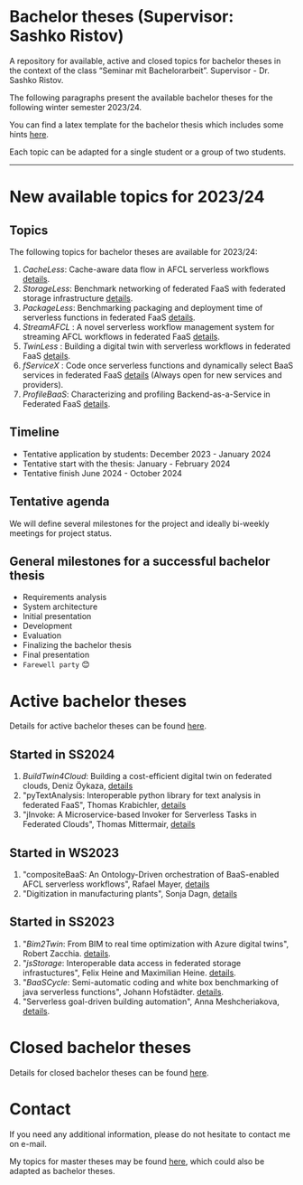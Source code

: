 # Bachelor theses (Supervisor: Sashko Ristov)

A repository for available, active and closed topics for bachelor theses in the context of the class “Seminar mit Bachelorarbeit”. Supervisor - Dr. Sashko Ristov.

<!--
As a result of several bachelor and master theses that I supervised, we have developed a prototype of the *xAFCL* enactment engine [*xAFCL EE*](https://doi.org/10.1109/TSC.2021.3128137), which is able to run serverless workflows or function choreographies (*FCs*) across many widely-known cloud providers. *xAFCL EE* integrates the component [FTjFaaS](https://github.com/sashkoristov/FTjFaaS) for optional fault tolerant execution of FC functions (currently supported AWS Lambda and IBM Cloud Functions) and [jFaaS](https://github.com/sashkoristov/jFaaS/) for portable execution across many FaaS systems (AWS Lambda, IBM Cloud Functions, Google Cloud Functions, Alibaba Function Compute, Microsoft Azure Cloud Functions, etc).

*xAFCL EE* is the core part of the [AFCL Environment](https://github.com/sashkoristov/AFCLEnvironment), a platform to develop, deploy, and fault tolerant execution of FCs developed in our Abstract Function Choreography Language ([AFCL](https://doi.org/10.1016/j.future.2020.08.012)).
-->

The following paragraphs present the available bachelor theses for the following winter semester 2023/24. 

You can find a latex template for the bachelor thesis which includes some hints [here](https://github.com/sashkoristov/bachelor-theses/tree/main/template).

Each topic can be adapted for a single student or a group of two students.

---

# New available topics for 2023/24



## Topics

The following topics for bachelor theses are available for 2023/24:

1. *CacheLess*: Cache-aware data flow in AFCL serverless workflows [details](./new/CacheLess.md).
1. *StorageLess*: Benchmark networking of federated FaaS with federated storage infrastructure [details](./new/StorageLess.md).
1. *PackageLess*: Benchmarking packaging and deployment time of serverless functions in federated FaaS [details](./new/PackageLess.md).
1. *StreamAFCL* : A novel serverless workflow management system for streaming AFCL workflows in federated FaaS [details](./new/StreamAFCL.md).
1. *TwinLess* : Building a digital twin with serverless workflows in federated FaaS [details](./new/twinLess.md).
1. *fServiceX* : Code once serverless functions and dynamically select BaaS services in federated FaaS [details](./new/fServiceX.md) (Always open for new services and providers).
1. *ProfileBaaS*: Characterizing and profiling Backend-as-a-Service in Federated FaaS [details](./new/profileBaaS.md).


## Timeline

* Tentative application by students: December 2023 - January 2024
* Tentative start with the thesis:  January - February 2024
* Tentative finish June 2024 - October 2024

## Tentative agenda

We will define several milestones for the project and ideally bi-weekly meetings for project status.



## General milestones for a successful bachelor thesis

- Requirements analysis
- System architecture
- Initial presentation
- Development
- Evaluation
- Finalizing the bachelor thesis
- Final presentation
- `Farewell party` :blush:


# Active bachelor theses

Details for active bachelor theses can be found [here](./active/README.md).

## Started in SS2024
1. *BuildTwin4Cloud*: Building a cost-efficient digital twin on federated clouds, Deniz Öykaza, [details](./active/BuildTwin4Cloud.md)
1. "pyTextAnalysis: Interoperable python library for text analysis in federated FaaS", Thomas Krabichler, [details](./active/pyTextAnalysis.md)
1. "jInvoke: A Microservice-based Invoker for Serverless Tasks in Federated Clouds", Thomas Mittermair, [details](./active/jInvoke.md)


## Started in WS2023

1. "compositeBaaS: An Ontology-Driven orchestration of BaaS-enabled AFCL serverless workflows", Rafael Mayer, [details](./active/compositeBaaS.md)
1. "Digitization in manufacturing plants", Sonja Dagn, [details](./active/digitizationProduction.md)

## Started in SS2023

1. "*Bim2Twin*: From BIM to real time optimization with Azure digital twins", Robert Zacchia. [details](./active/Bim2Twin.md).
1. "*jsStorage*: Interoperable data access in federated storage infrastuctures", Felix Heine and Maximilian Heine. [details](./active/jsStorage.md).
1. "*BaaSCycle*: Semi-automatic coding and white box benchmarking of java serverless functions", Johann Hofstädter. [details](./active/BaaSCycle.md).
1. "Serverless goal-driven building automation", Anna Meshcheriakova, [details](./active/BuildGoalLess.md).
<!--
1. "*pyTranslate*: A Python Library for serverless workflows with interoperable OCR and translation cloud services", Elias Gendu. [details](./active/pyTranslate.md).
-->


# Closed bachelor theses

Details for closed bachelor theses can be found [here](./closed/README.md).



# Contact

If you need any additional information, please do not hesitate to contact me on e-mail.

My topics for master theses may be found [here](https://github.com/sashkoristov/master-theses), which could also be adapted as bachelor theses.

